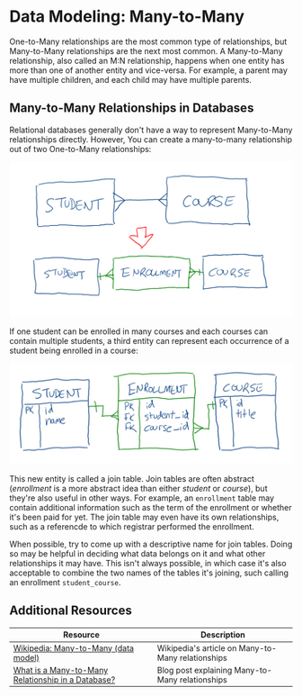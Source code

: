 # Data Modeling: Many-to-Many

One-to-Many relationships are the most common type of relationships, but Many-to-Many relationships are the next most common. A Many-to-Many relationship, also called an M:N relationship, happens when one entity has more than one of another entity and vice-versa. For example, a parent may have multiple children, and each child may have multiple parents.

## Many-to-Many Relationships in Databases

Relational databases generally don't have a way to represent Many-to-Many relationships directly. However, You can create a many-to-many relationship out of two One-to-Many relationships:

![ERD turning a M:N into 2 1:M](assets/erd-many-to-many.png)

If one student can be enrolled in many courses and each courses can contain multiple students, a third entity can represent each occurrence of a student being enrolled in a course:

![ERD student enrollment course](assets/erd-many-to-many-2.png)

This new entity is called a join table. Join tables are often abstract (_enrollment_ is a more abstract idea than either _student_ or _course_), but they're also useful in other ways. For example, an `enrollment` table may contain additional information such as the term of the enrollment or whether it's been paid for yet. The join table may even have its own relationships, such as a referencde to which registrar performed the enrollment.

When possible, try to come up with a descriptive name for join tables. Doing so may be helpful in deciding what data belongs on it and what other relationships it may have. This isn't always possible, in which case it's also acceptable to combine the two names of the tables it's joining, such calling an enrollment `student_course`.

## Additional Resources

| Resource | Description |
| --- | --- |
| [Wikipedia: Many-to-Many (data model)](https://en.wikipedia.org/wiki/Many-to-many_(data_model)) | Wikipedia's article on Many-to-Many relationships |
| [What is a Many-to-Many Relationship in a Database?](https://vertabelo.com/blog/many-to-many-relationship/) | Blog post explaining Many-to-Many relationships |
